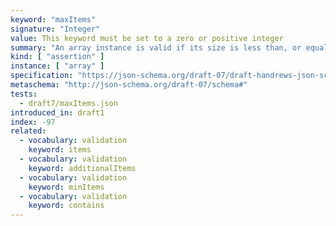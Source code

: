 ```yaml
---
keyword: "maxItems"
signature: "Integer"
value: This keyword must be set to a zero or positive integer
summary: "An array instance is valid if its size is less than, or equal to, the value of this keyword."
kind: [ "assertion" ]
instance: [ "array" ]
specification: "https://json-schema.org/draft-07/draft-handrews-json-schema-validation-01#rfc.section.6.4.3"
metaschema: "http://json-schema.org/draft-07/schema#"
tests:
  - draft7/maxItems.json
introduced_in: draft1
index: -97
related:
  - vocabulary: validation
    keyword: items
  - vocabulary: validation
    keyword: additionalItems
  - vocabulary: validation
    keyword: minItems
  - vocabulary: validation
    keyword: contains
---
```

